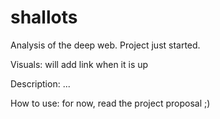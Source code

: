 # shallots

Analysis of the deep web. Project just started.

Visuals: will add link when it is up 

Description:
...

How to use: for now, read the project proposal ;) 
